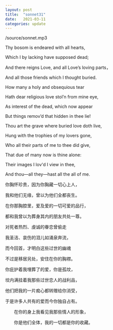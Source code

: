 ```yaml
---
layout: post
title:  "sonnet31"
date:   2021-03-11
categories: update
---
```


<p>/source/sonnet.mp3</p>
Thy bosom is endeared with all hearts,

Which I by lacking have supposed dead;

And there reigns Love, and all Love’s loving parts，

And all those friends which I thought buried.

How many a holy and obsequious tear

Hath dear religious love stol’n from mine eye,

As interest of the dead, which now appear

But things remov’d that hidden in thee lie!

Thou art the grave where buried love doth live,

Hung with the trophies of my lovers gone,

Who all their parts of me to thee did give,

That due of many now is thine  alone:

Their images I lov'd I view in thee,

And thou—all they—hast all the all of me.  


你胸怀珍贵，因为你胸藏一切心上人，

我和他们无缘，曾以为他们全都丧生。

在你那胸腔里，爱及爱的一切可爱的品行，

都和我曾以为葬身其内的朋友共处一尊。

对死者热烈、虔诚的眷恋曾偷走

我圣洁、哀伤的泪儿如涌泉奔流，

而今回首，才明白这些过世的幽魂

不过是移居另处，安住在你的胸襟。

你庇护着我埋葬了的爱，你是孤坟，

坟内满挂着我那些过世恋人的战利品，

他们把我的一片痴心都转赠给你消受，

于是许多人共有的爱而今你独自占有。

　　在你的身上我看见我那些情人的形象，

　　你是他们全体，我的一切都是你的收藏。